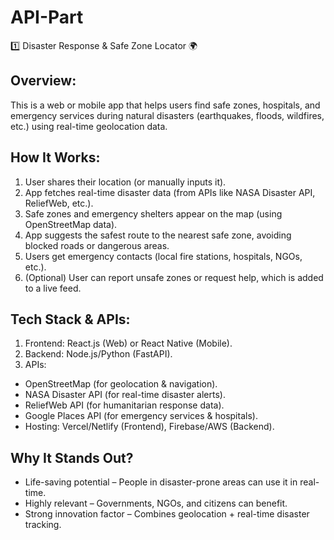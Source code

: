 # API-Part

1️⃣ Disaster Response & Safe Zone Locator 🌍
## Overview:
This is a web or mobile app that helps users find safe zones, hospitals, and emergency services during natural disasters (earthquakes, floods, wildfires, etc.) using real-time geolocation data.

## How It Works:
1. User shares their location (or manually inputs it).
2. App fetches real-time disaster data (from APIs like NASA Disaster API, ReliefWeb, etc.).
3. Safe zones and emergency shelters appear on the map (using OpenStreetMap data).
4. App suggests the safest route to the nearest safe zone, avoiding blocked roads or dangerous areas.
5. Users get emergency contacts (local fire stations, hospitals, NGOs, etc.).
6. (Optional) User can report unsafe zones or request help, which is added to a live feed.

## Tech Stack & APIs:
1. Frontend: React.js (Web) or React Native (Mobile).
2. Backend: Node.js/Python (FastAPI).
3. APIs:
- OpenStreetMap (for geolocation & navigation).
- NASA Disaster API (for real-time disaster alerts).
- ReliefWeb API (for humanitarian response data).
- Google Places API (for emergency services & hospitals).
- Hosting: Vercel/Netlify (Frontend), Firebase/AWS (Backend).

## Why It Stands Out?
- Life-saving potential – People in disaster-prone areas can use it in real-time.
- Highly relevant – Governments, NGOs, and citizens can benefit.
- Strong innovation factor – Combines geolocation + real-time disaster tracking.
